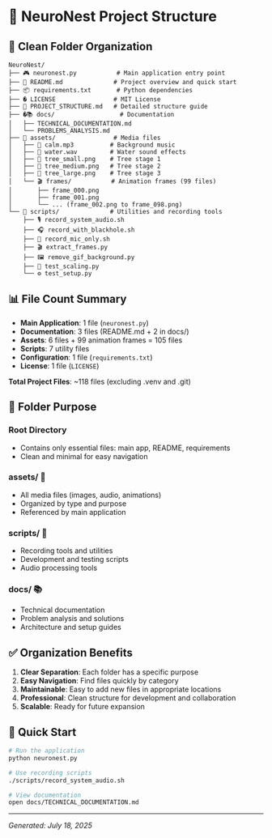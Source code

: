 # 📁 NeuroNest Project Structure

## 🎯 Clean Folder Organization

```
NeuroNest/
├── 🎮 neuronest.py           # Main application entry point
├── 📖 README.md              # Project overview and quick start
├── 📦 requirements.txt       # Python dependencies
├── � LICENSE                # MIT License
├── 📁 PROJECT_STRUCTURE.md   # Detailed structure guide
├── �📚 docs/                  # Documentation
│   ├── TECHNICAL_DOCUMENTATION.md
│   └── PROBLEMS_ANALYSIS.md
├── 🎨 assets/                # Media files
│   ├── 🎵 calm.mp3          # Background music
│   ├── 🌊 water.wav         # Water sound effects
│   ├── 🌳 tree_small.png    # Tree stage 1
│   ├── 🌲 tree_medium.png   # Tree stage 2
│   ├── 🌴 tree_large.png    # Tree stage 3
│   └── 🎬 frames/           # Animation frames (99 files)
│       ├── frame_000.png
│       ├── frame_001.png
│       └── ... (frame_002.png to frame_098.png)
└── 🔧 scripts/              # Utilities and recording tools
    ├── 🎙️ record_system_audio.sh
    ├── 🎧 record_with_blackhole.sh
    ├── 🎤 record_mic_only.sh
    ├── 🎬 extract_frames.py
    ├── 🖼️ remove_gif_background.py
    ├── 📏 test_scaling.py
    └── ⚙️ test_setup.py
```

## 📊 File Count Summary

- **Main Application**: 1 file (`neuronest.py`)
- **Documentation**: 3 files (README.md + 2 in docs/)
- **Assets**: 6 files + 99 animation frames = 105 files
- **Scripts**: 7 utility files
- **Configuration**: 1 file (`requirements.txt`)
- **License**: 1 file (`LICENSE`)

**Total Project Files**: ~118 files (excluding .venv and .git)

## 🎯 Folder Purpose

### **Root Directory**
- Contains only essential files: main app, README, requirements
- Clean and minimal for easy navigation

### **assets/ 🎨**
- All media files (images, audio, animations)
- Organized by type and purpose
- Referenced by main application

### **scripts/ 🔧**
- Recording tools and utilities
- Development and testing scripts
- Audio processing tools

### **docs/ 📚**
- Technical documentation
- Problem analysis and solutions
- Architecture and setup guides

## ✅ Organization Benefits

1. **Clear Separation**: Each folder has a specific purpose
2. **Easy Navigation**: Find files quickly by category
3. **Maintainable**: Easy to add new files in appropriate locations
4. **Professional**: Clean structure for development and collaboration
5. **Scalable**: Ready for future expansion

## 🚀 Quick Start

```bash
# Run the application
python neuronest.py

# Use recording scripts
./scripts/record_system_audio.sh

# View documentation
open docs/TECHNICAL_DOCUMENTATION.md
```

---
*Generated: July 18, 2025*
